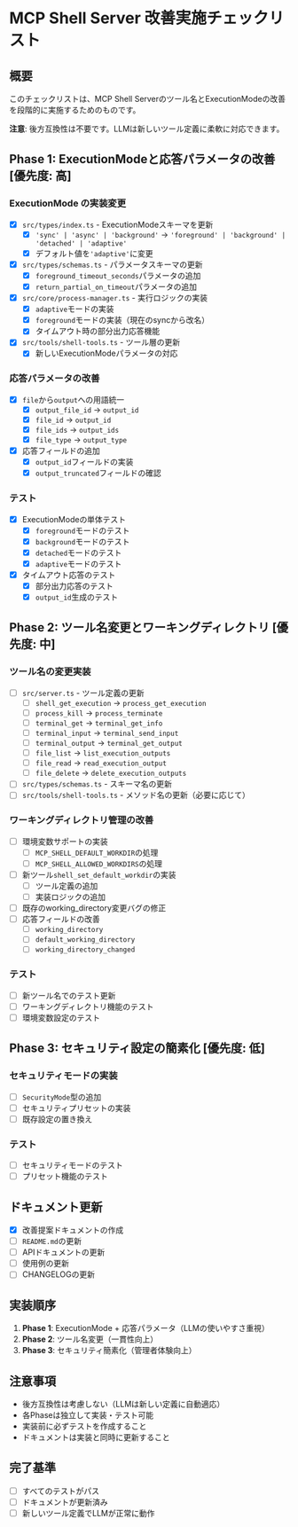 # MCP Shell Server 改善実施チェックリスト

## 概要
このチェックリストは、MCP Shell Serverのツール名とExecutionModeの改善を段階的に実施するためのものです。

**注意**: 後方互換性は不要です。LLMは新しいツール定義に柔軟に対応できます。

## Phase 1: ExecutionModeと応答パラメータの改善 [優先度: 高]

### ExecutionMode の実装変更
- [x] `src/types/index.ts` - ExecutionModeスキーマを更新
  - [x] `'sync' | 'async' | 'background'` → `'foreground' | 'background' | 'detached' | 'adaptive'`
  - [x] デフォルト値を`'adaptive'`に変更
- [x] `src/types/schemas.ts` - パラメータスキーマの更新
  - [x] `foreground_timeout_seconds`パラメータの追加
  - [x] `return_partial_on_timeout`パラメータの追加
- [x] `src/core/process-manager.ts` - 実行ロジックの実装
  - [x] `adaptive`モードの実装
  - [x] `foreground`モードの実装（現在のsyncから改名）
  - [x] タイムアウト時の部分出力応答機能
- [x] `src/tools/shell-tools.ts` - ツール層の更新
  - [x] 新しいExecutionModeパラメータの対応

### 応答パラメータの改善
- [x] `file`から`output`への用語統一
  - [x] `output_file_id` → `output_id`
  - [x] `file_id` → `output_id`
  - [x] `file_ids` → `output_ids`
  - [x] `file_type` → `output_type`
- [x] 応答フィールドの追加
  - [x] `output_id`フィールドの実装
  - [x] `output_truncated`フィールドの確認

### テスト
- [x] ExecutionModeの単体テスト
  - [x] `foreground`モードのテスト
  - [x] `background`モードのテスト  
  - [x] `detached`モードのテスト
  - [x] `adaptive`モードのテスト
- [x] タイムアウト応答のテスト
  - [x] 部分出力応答のテスト
  - [x] `output_id`生成のテスト

## Phase 2: ツール名変更とワーキングディレクトリ [優先度: 中]

### ツール名の変更実装
- [ ] `src/server.ts` - ツール定義の更新
  - [ ] `shell_get_execution` → `process_get_execution`
  - [ ] `process_kill` → `process_terminate`
  - [ ] `terminal_get` → `terminal_get_info`
  - [ ] `terminal_input` → `terminal_send_input`
  - [ ] `terminal_output` → `terminal_get_output`
  - [ ] `file_list` → `list_execution_outputs`
  - [ ] `file_read` → `read_execution_output`
  - [ ] `file_delete` → `delete_execution_outputs`
- [ ] `src/types/schemas.ts` - スキーマ名の更新
- [ ] `src/tools/shell-tools.ts` - メソッド名の更新（必要に応じて）

### ワーキングディレクトリ管理の改善
- [ ] 環境変数サポートの実装
  - [ ] `MCP_SHELL_DEFAULT_WORKDIR`の処理
  - [ ] `MCP_SHELL_ALLOWED_WORKDIRS`の処理
- [ ] 新ツール`shell_set_default_workdir`の実装
  - [ ] ツール定義の追加
  - [ ] 実装ロジックの追加
- [ ] 既存のworking_directory変更バグの修正
- [ ] 応答フィールドの改善
  - [ ] `working_directory`
  - [ ] `default_working_directory` 
  - [ ] `working_directory_changed`

### テスト
- [ ] 新ツール名でのテスト更新
- [ ] ワーキングディレクトリ機能のテスト
- [ ] 環境変数設定のテスト

## Phase 3: セキュリティ設定の簡素化 [優先度: 低]

### セキュリティモードの実装
- [ ] `SecurityMode`型の追加
- [ ] セキュリティプリセットの実装
- [ ] 既存設定の置き換え

### テスト
- [ ] セキュリティモードのテスト
- [ ] プリセット機能のテスト

## ドキュメント更新

- [x] 改善提案ドキュメントの作成
- [ ] `README.md`の更新
- [ ] APIドキュメントの更新
- [ ] 使用例の更新
- [ ] CHANGELOGの更新

## 実装順序

1. **Phase 1**: ExecutionMode + 応答パラメータ（LLMの使いやすさ重視）
2. **Phase 2**: ツール名変更（一貫性向上）
3. **Phase 3**: セキュリティ簡素化（管理者体験向上）

## 注意事項

- 後方互換性は考慮しない（LLMは新しい定義に自動適応）
- 各Phaseは独立して実装・テスト可能
- 実装前に必ずテストを作成すること
- ドキュメントは実装と同時に更新すること

## 完了基準

- [ ] すべてのテストがパス
- [ ] ドキュメントが更新済み
- [ ] 新しいツール定義でLLMが正常に動作
